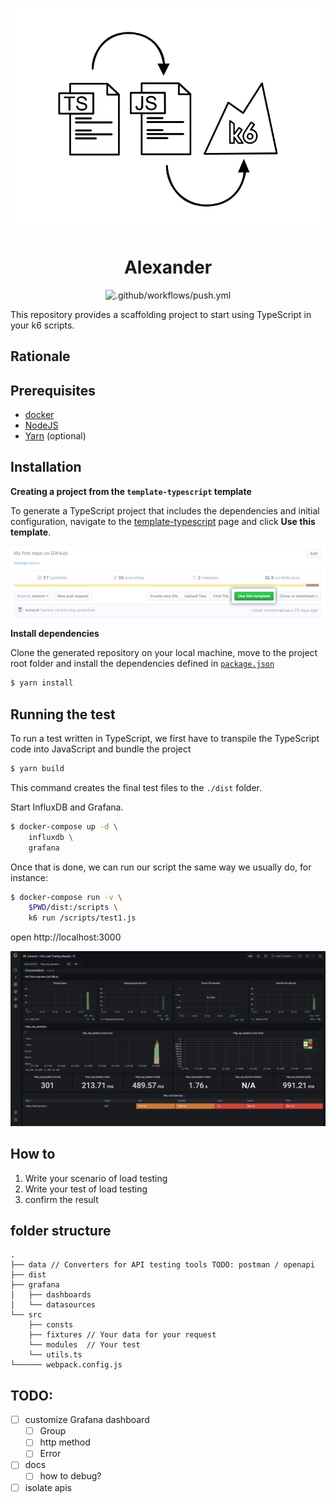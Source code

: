 <div align="center">

  ![banner](assets/ts-js-k6.png)

# Alexander

![.github/workflows/push.yml](https://github.com/k6io/template-typescript/workflows/.github/workflows/push.yml/badge.svg?branch=master)

</div>

This repository provides a scaffolding project to start using TypeScript in your k6 scripts.

## Rationale

## Prerequisites

- [docker](https://www.docker.com/get-started)
- [NodeJS](https://nodejs.org/en/download/)
- [Yarn](https://yarnpkg.com/getting-started/install) (optional)

## Installation

**Creating a project from the `template-typescript` template**

To generate a TypeScript project that includes the dependencies and initial configuration, navigate to the [template-typescript](https://github.com/k6io/template-typescript) page and click **Use this template**.

  ![](assets/use-this-template-button.png)


**Install dependencies**

Clone the generated repository on your local machine, move to the project root folder and install the dependencies defined in [`package.json`](./package.json)

```bash
$ yarn install
```

## Running the test

To run a test written in TypeScript, we first have to transpile the TypeScript code into JavaScript and bundle the project

```bash
$ yarn build
```

This command creates the final test files to the `./dist` folder.

Start InfluxDB and Grafana.

```bash
$ docker-compose up -d \
    influxdb \
    grafana
```

Once that is done, we can run our script the same way we usually do, for instance:

```bash
$ docker-compose run -v \
    $PWD/dist:/scripts \
    k6 run /scripts/test1.js
```

open http://localhost:3000

![](./assets/k6-load-testing-results.jpg)

## How to

1. Write your scenario of load testing
2. Write your test of load testing
3. confirm the result


## folder structure

```
.
├── data // Converters for API testing tools TODO: postman / openapi
├── dist
├── grafana
│   ├── dashboards
│   └── datasources
└── src
    ├── consts
    ├── fixtures // Your data for your request
    └── modules  // Your test
    └── utils.ts
└────── webpack.config.js
```

## TODO:

- [ ] customize Grafana dashboard
  - [ ] Group
  - [ ] http method
  - [ ] Error
- [ ] docs
  - [ ] how to debug?
- [ ] isolate apis